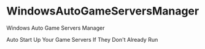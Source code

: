 # WindowsAutoGameServersManager
Windows Auto Game Servers Manager

Auto Start Up Your Game Servers If They Don't Already Run
